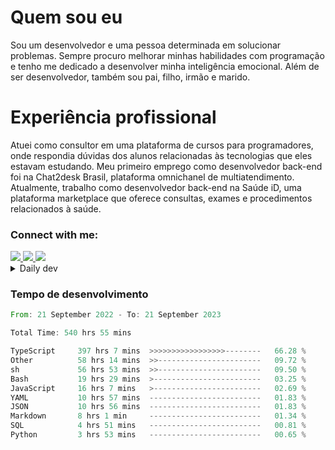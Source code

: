 # Quem sou eu
Sou um desenvolvedor e uma pessoa determinada em solucionar problemas. Sempre procuro melhorar minhas habilidades com programação e tenho me dedicado a desenvolver minha inteligência emocional. Além de ser desenvolvedor, também sou pai, filho, irmão e marido.

# Experiência profissional
Atuei como consultor em uma plataforma de cursos para programadores, onde respondia dúvidas dos alunos relacionadas às tecnologias que eles estavam estudando.
Meu primeiro emprego como desenvolvedor back-end foi na Chat2desk Brasil, plataforma omnichanel de multiatendimento.
Atualmente, trabalho como desenvolvedor back-end na Saúde iD, uma plataforma marketplace que oferece consultas, exames e procedimentos relacionados à saúde.

### Connect with me:
<a href="https://www.linkedin.com/in/theusmoreira" target="_blank" >
<img src="https://img.shields.io/badge/linkedin-%230077B5.svg?&style=for-the-badge&logo=linkedin&logoColor=white ">
</a>
<a href="https://www.instagram.com/matheus.s.moreira/" target="_blank">
<img src="https://img.shields.io/badge/instagram-%23E4405F.svg?&style=for-the-badge&logo=instagram&logoColor=white">
</a>
<a href="mailto:matheussm301@gmail.com"  target="_blank">
<img src="https://img.shields.io/badge/gmail-%23E4405F.svg?&style=for-the-badge&logo=gmail&logoColor=white">
</a>


<details>
  <summary>Daily dev </summary>
<p>
  <a href="https://app.daily.dev/matheussantos"><img src="https://github.com/matheus-santos-moreira/matheus-santos-moreira/blob/master/devcard.svg" width="200" alt="Matheus Santos's Dev Card"/></a>
 </p>
</details>

<h3>Tempo de desenvolvimento</h3>

<!--START_SECTION:waka-->

```rust
From: 21 September 2022 - To: 21 September 2023

Total Time: 540 hrs 55 mins

TypeScript     397 hrs 7 mins  >>>>>>>>>>>>>>>>>--------   66.28 %
Other          58 hrs 14 mins  >>-----------------------   09.72 %
sh             56 hrs 53 mins  >>-----------------------   09.50 %
Bash           19 hrs 29 mins  >------------------------   03.25 %
JavaScript     16 hrs 7 mins   >------------------------   02.69 %
YAML           10 hrs 57 mins  -------------------------   01.83 %
JSON           10 hrs 56 mins  -------------------------   01.83 %
Markdown       8 hrs 1 min     -------------------------   01.34 %
SQL            4 hrs 51 mins   -------------------------   00.81 %
Python         3 hrs 53 mins   -------------------------   00.65 %
```

<!--END_SECTION:waka-->
